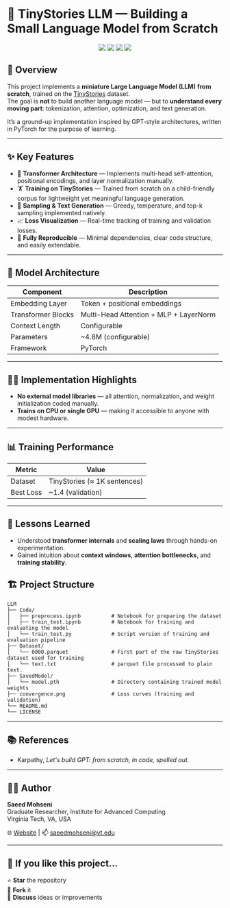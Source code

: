 # 🚀 TinyStories LLM — Building a Small Language Model from Scratch

<p align="center">
  <img src="https://img.shields.io/badge/PyTorch-EE4C2C?style=for-the-badge&logo=pytorch&logoColor=white"/>
  <img src="https://img.shields.io/badge/Deep%20Learning-%23007ACC?style=for-the-badge&logo=ai&logoColor=white"/>
  <img src="https://img.shields.io/badge/Transformer%20Architecture-%23FFB6C1?style=for-the-badge"/>
  <img src="https://img.shields.io/badge/LLM-%236C63FF?style=for-the-badge"/>
</p>

## 🧠 Overview  
This project implements a **miniature Large Language Model (LLM)** **from scratch**, trained on the [TinyStories](https://huggingface.co/datasets/roneneldan/TinyStories) dataset.  
The goal is **not** to build another language model — but to **understand every moving part**: tokenization, attention, optimization, and text generation.

It’s a ground-up implementation inspired by GPT-style architectures, written in PyTorch for the purpose of learning.

---

## ✨ Key Features
- 🧩 **Transformer Architecture** — Implements multi-head self-attention, positional encodings, and layer normalization manually.  
- 🏋️ **Training on TinyStories** — Trained from scratch on a child-friendly corpus for lightweight yet meaningful language generation.  
- 🧪 **Sampling & Text Generation** — Greedy, temperature, and top-k sampling implemented natively.  
- 📈 **Loss Visualization** — Real-time tracking of training and validation losses.  
- 🧰 **Fully Reproducible** — Minimal dependencies, clear code structure, and easily extendable.

---

## 🧬 Model Architecture
| Component | Description |
|------------|-------------|
| Embedding Layer | Token + positional embeddings |
| Transformer Blocks | Multi-Head Attention + MLP + LayerNorm |
| Context Length | Configurable |
| Parameters | ~4.8M (configurable) |
| Framework | PyTorch |

---

## 🧑‍💻 Implementation Highlights
- **No external model libraries** — all attention, normalization, and weight initialization coded manually.  
- **Trains on CPU or single GPU** — making it accessible to anyone with modest hardware.  

---

## 📊 Training Performance
| Metric | Value |
|--------|-------|
| Dataset | TinyStories (≈ 1K sentences) |
| Best Loss | ~1.4 (validation) |

---


## 🧠 Lessons Learned
- Understood **transformer internals** and **scaling laws** through hands-on experimentation.  
- Gained intuition about **context windows**, **attention bottlenecks**, and **training stability**.   



## 🏗️ Project Structure
```
LLM
├── Code/
│   ├── preprocess.ipynb          # Notebook for preparing the dataset
│   ├── train_test.ipynb          # Notebook for training and evaluating the model
│   └── train_test.py             # Script version of training and evaluation pipeline
├── Dataset/
│   └── 0000.parquet              # First part of the raw TinyStories dataset used for training
│   └── text.txt                  # parquet file processed to plain text.
├── SavedModel/
│   └── model.pth                 # Directory containing trained model weights
├── convergence.png               # Loss curves (training and validation)
└── README.md
└── LICENSE
``` 

---

## 📚 References 
- Karpathy, *Let's build GPT: from scratch, in code, spelled out.* 


---

## 👨‍💻 Author
**Saeed Mohseni**  
Graduate Researcher, Institute for Advanced Computing  
Virginia Tech, VA, USA  

🌐 [Website](https://saeedmohseni.netlify.app/) | 📫 saeedmohseni@vt.edu  

---

## 🌟 If you like this project...
⭐ **Star** the repository  
🍴 **Fork** it  
🧠 **Discuss** ideas or improvements  
